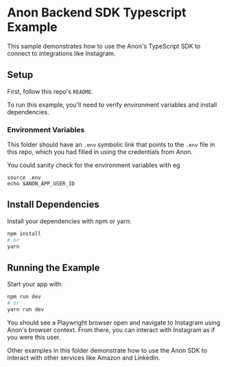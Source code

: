 # Anon Backend SDK Typescript Example

This sample demonstrates how to use the Anon's TypeScript SDK to connect to integrations like Instagram.

## Setup

First, follow this repo's `README`.

To run this example, you'll need to verify environment variables and install dependencies.

### Environment Variables

This folder should have an `.env` symbolic link that points to the `.env` file in this repo, which you had filled in using the credentials from Anon.

You could sanity check for the environment variables with eg
```
source .env
echo $ANON_APP_USER_ID
```

## Install Dependencies

Install your dependencies with npm or yarn:

```sh
npm install
# or
yarn
```

## Running the Example

Start your app with:

```sh
npm run dev
# or
yarn run dev
```

You should see a Playwright browser open and navigate to Instagram using Anon's browser context. From there, you can interact with Instagram as if you were this user.

Other examples in this folder demonstrate how to use the Anon SDK to interact with other services like Amazon and LinkedIn.
